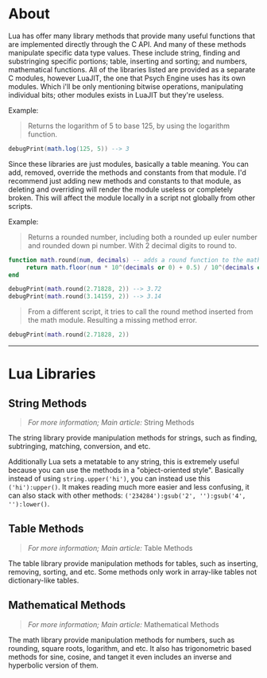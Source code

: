 # About
Lua has offer many library methods that provide many useful functions that are implemented directly through the C API. And many of these methods manipulate specific data type values. These include string, finding and substringing specific portions; table, inserting and sorting; and numbers, mathematical functions. All of the libraries listed are provided as a separate C modules, however LuaJIT, the one that Psych Engine uses has its own modules. Which i'll be only mentioning bitwise operations, manipulating individual bits; other modules exists in LuaJIT but they're useless.

Example:
> Returns the logarithm of $5$ to base $125$, by using the logarithm function.
```lua
debugPrint(math.log(125, 5)) --> 3
```

Since these libraries are just modules, basically a table meaning. You can add, removed, override the methods and constants from that module. I'd recommend just adding new methods and constants to that module, as deleting and overriding will render the module useless or completely broken. This will affect the module locally in a script not globally from other scripts.

Example:
> Returns a rounded number, including both a rounded up euler number and rounded down pi number. With $2$ decimal digits to round to.
```lua
function math.round(num, decimals) -- adds a round function to the math module
     return math.floor(num * 10^(decimals or 0) + 0.5) / 10^(decimals or 0)
end

debugPrint(math.round(2.71828, 2)) --> 3.72
debugPrint(math.round(3.14159, 2)) --> 3.14
```
> From a different script, it tries to call the round method inserted from the math module. Resulting a missing method error.
```lua
debugPrint(math.round(2.71828, 2))
```

***

# Lua Libraries
## String Methods
> *For more information; Main article:* String Methods

The string library provide manipulation methods for strings, such as finding, subtringing, matching, conversion, and etc. 

Additionally Lua sets a metatable to any string, this is extremely useful because you can use the methods in a "object-oriented style". Basically instead of using `string.upper('hi')`, you can instead use this `('hi'):upper()`. It makes reading much more easier and less confusing, it can also stack with other methods: `('234284'):gsub('2', ''):gsub('4', ''):lower()`.

## Table Methods
> *For more information; Main article:* Table Methods

The table library provide manipulation methods for tables, such as inserting, removing, sorting, and etc. Some methods only work in array-like tables not dictionary-like tables.

## Mathematical Methods
> *For more information; Main article:* Mathematical Methods

The math library provide manipulation methods for numbers, such as rounding, square roots, logarithm, and etc. It also has trigonometric based methods for sine, cosine, and tanget it even includes an inverse and hyperbolic version of them.

<!--

TODO: Will be added in 17.1.0

***

# LuaJIT Libraries
## Bitwise Operator Methods
> *For more information; Main article:* Bitwise Operator Methods

The bitwise operator library provide manipulation methods for individual bits in a byte, such as logic gates and conversions. It basically manipulates binary numbers in order to get a new result.

-->